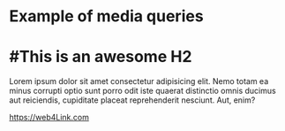 # Example of media queries

# #This is an awesome H2

Lorem ipsum dolor sit amet consectetur adipisicing elit. Nemo totam ea minus corrupti optio sunt porro odit iste quaerat distinctio omnis ducimus aut reiciendis, cupiditate placeat reprehenderit nesciunt. Aut, enim?

https://web4Link.com
